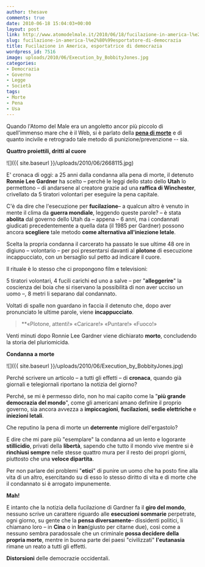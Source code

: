 ```yaml
---
author: thesave
comments: true
date: 2010-06-18 15:04:03+00:00
layout: post
link: http://www.atomodelmale.it/2010/06/18/fucilazione-in-america-l%e2%80%99esportatore-di-democrazia/
slug: fucilazione-in-america-l%e2%80%99esportatore-di-democrazia
title: Fucilazione in America, esportatrice di democrazia
wordpress_id: 7516
image: uploads/2010/06/Execution_by_BobbityJones.jpg
categories:
- Democrazia
- Governo
- Legge
- Società
tags:
- Morte
- Pena
- Usa
---
```


Quando l'Atomo del Male era un angoletto ancor più piccolo di quell'immenso mare che è il Web, si è parlato della [**pena di morte**](/2007/01/18/salsa-di-canaglia-alla-beccaria/) e di quanto incivile e retrogrado tale metodo di punizione/prevenzione -- sia.

**Quattro proiettili, dritti al cuore**

![]({{ site.baseurl }}/uploads/2010/06/2668115.jpg)

E' cronaca di oggi: a 25 anni dalla condanna alla pena di morte, il detenuto **Ronnie Lee Gardner** ha scelto – perché le leggi dello stato dello **Utah** lo permettono – di andarsene al creatore grazie ad una **raffica di Winchester**, crivellato da 5 tiratori volontari per eseguire la pena capitale.

C'è da dire che l'esecuzione per **fucilazione**– a qualcun altro è venuto in mente il clima da **guerra mondiale**, leggendo queste parole? – è stata **abolita** dal governo dello Utah da – appena – 6 anni, ma i condannati giudicati precedentemente a quella data (il 1985 per Gardner) possono ancora **scegliere** tale metodo **come alternativa all'iniezione letale**.

Scelta la propria condanna il carcerato ha passato le sue ultime 48 ore in digiuno – volontario – per poi presentarsi davanti al **plotone** di esecuzione incappucciato, con un bersaglio sul petto ad indicare il cuore.

Il rituale è lo stesso che ci propongono film e televisioni:

5 tiratori volontari, 4 fucili carichi ed uno a salve – per "**alleggerire**" la coscienza dei boia che si riservano la possibilità di non aver ucciso un uomo –, 8 metri li separano dal condannato.

Voltati di spalle non guardano in faccia il detenuto che, dopo aver pronunciato le ultime parole, viene **incappucciato**.

<blockquote>**«Plotone, attenti!» «Caricare!» «Puntare!» «Fuoco!»</blockquote>

Venti minuti dopo Ronnie Lee Gardner viene dichiarato **morto**, concludendo la storia del pluriomicida.

**Condanna a morte**

![]({{ site.baseurl }}/uploads/2010/06/Execution_by_BobbityJones.jpg)

Perché scrivere un articolo – a tutti gli effetti – di **cronaca**, quando già giornali e telegiornali riportano la notizia del giorno?

Perché, se mi è permesso dirlo, non ho mai capito come la "**più grande democrazia del mondo**", come gli americani amano definire il proprio governo, sia ancora avvezza a **impiccagioni**, **fucilazioni**, **sedie elettriche** e **iniezioni letali**.

Che reputino la pena di morte un **deterrente** migliore dell'ergastolo?

E dire che mi pare più "esemplare" la condanna ad un lento e logorante **stillicidio**, privati della **libertà**, sapendo che tutto il mondo vive mentre si è **rinchiusi sempre** nelle stesse quattro mura per il resto dei propri giorni, piuttosto che una **veloce dipartita**.

Per non parlare dei problemi "**etici**" di punire un uomo che ha posto fine alla vita di un altro, esercitando su di esso lo stesso diritto di vita e di morte che il condannato si è arrogato impunemente.

**Mah!**

E intanto che la notizia della fucilazione di Gardner fa il **giro del mondo**, nessuno scrive un carattere riguardo alle **esecuzioni sommarie** perpetrate, ogni giorno, su gente che la **pensa diversamente**– dissidenti politici, li chiamano loro – in **Cina** o in **Iran**(giusto per citarne due), così come a nessuno sembra paradossale che un criminale **possa decidere della propria morte**, mentre in buona parte dei paesi "civilizzati" **l'eutanasia** rimane un reato a tutti gli effetti.

**Distorsioni** delle democrazie occidentali.

